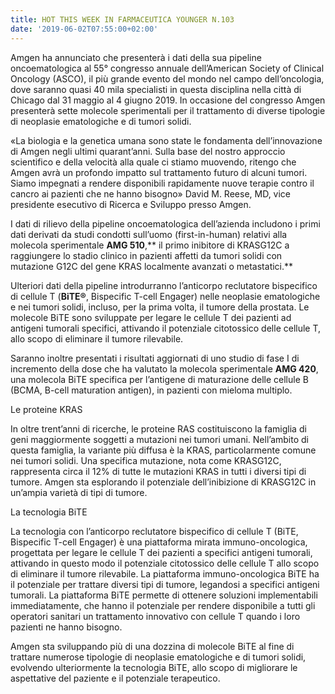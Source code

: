 ```yaml
---
title: HOT THIS WEEK IN FARMACEUTICA YOUNGER N.103
date: '2019-06-02T07:55:00+02:00'
---
```

Amgen ha annunciato che presenterà i dati della sua pipeline oncoematologica al 55° congresso annuale dell’American Society of Clinical Oncology (ASCO), il più grande evento del mondo nel campo dell’oncologia, dove saranno quasi 40 mila specialisti in questa disciplina nella città di Chicago dal 31 maggio al 4 giugno 2019. In occasione del congresso Amgen presenterà sette molecole sperimentali per il trattamento di diverse tipologie di neoplasie ematologiche e di tumori solidi.

«La biologia e la genetica umana sono state le fondamenta dell’innovazione di Amgen negli ultimi quarant’anni. Sulla base del nostro approccio scientifico e della velocità alla quale ci stiamo muovendo, ritengo che Amgen avrà un profondo impatto sul trattamento futuro di alcuni tumori. Siamo impegnati a rendere disponibili rapidamente nuove terapie contro il cancro ai pazienti che ne hanno bisogno» David M. Reese, MD, vice presidente esecutivo di Ricerca e Sviluppo presso Amgen.

I dati di rilievo della pipeline oncoematologica dell’azienda includono i primi dati derivati da studi condotti sull’uomo (first-in-human) relativi alla molecola sperimentale **AMG 510**,** il primo inibitore di KRASG12C a raggiungere lo stadio clinico in pazienti affetti da tumori solidi con mutazione G12C del gene KRAS localmente avanzati o metastatici.**

Ulteriori dati della pipeline introdurranno l’anticorpo reclutatore bispecifico di cellule T (**BiTE®**, Bispecific T-cell Engager) nelle neoplasie ematologiche e nei tumori solidi, incluso, per la prima volta, il tumore della prostata. Le molecole BiTE sono sviluppate per legare le cellule T dei pazienti ad antigeni tumorali specifici, attivando il potenziale citotossico delle cellule T, allo scopo di eliminare il tumore rilevabile.

Saranno inoltre presentati i risultati aggiornati di uno studio di fase I di incremento della dose che ha valutato la molecola sperimentale **AMG 420**, una molecola BiTE specifica per l’antigene di maturazione delle cellule B (BCMA, B-cell maturation antigen), in pazienti con mieloma multiplo.

Le proteine KRAS

In oltre trent’anni di ricerche, le proteine RAS costituiscono la famiglia di geni maggiormente soggetti a mutazioni nei tumori umani. Nell’ambito di questa famiglia, la variante più diffusa è la KRAS, particolarmente comune nei tumori solidi. Una specifica mutazione, nota come KRASG12C, rappresenta circa il 12% di tutte le mutazioni KRAS in tutti i diversi tipi di tumore. Amgen sta esplorando il potenziale dell’inibizione di KRASG12C in un’ampia varietà di tipi di tumore.

La tecnologia BiTE

La tecnologia con l’anticorpo reclutatore bispecifico di cellule T (BiTE, Bispecific T-cell Engager) è una piattaforma mirata immuno-oncologica, progettata per legare le cellule T dei pazienti a specifici antigeni tumorali, attivando in questo modo il potenziale citotossico delle cellule T allo scopo di eliminare il tumore rilevabile. La piattaforma immuno-oncologica BiTE ha il potenziale per trattare diversi tipi di tumore, legandosi a specifici antigeni tumorali. La piattaforma BiTE permette di ottenere soluzioni implementabili immediatamente, che hanno il potenziale per rendere disponibile a tutti gli operatori sanitari un trattamento innovativo con cellule T quando i loro pazienti ne hanno bisogno.



Amgen sta sviluppando più di una dozzina di molecole BiTE al fine di trattare numerose tipologie di neoplasie ematologiche e di tumori solidi, evolvendo ulteriormente la tecnologia BiTE, allo scopo di migliorare le aspettative del paziente e il potenziale terapeutico.

